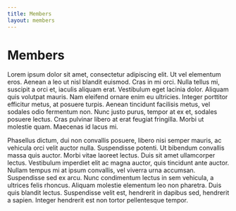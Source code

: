 ```yaml
---
title: Members
layout: members
---
```


# Members

Lorem ipsum dolor sit amet, consectetur adipiscing elit. Ut vel elementum eros. Aenean a leo ut nisl blandit euismod. Cras in mi orci. Nulla tellus mi, suscipit a orci et, iaculis aliquam erat. Vestibulum eget lacinia dolor. Aliquam quis volutpat mauris. Nam eleifend ornare enim eu ultricies. Integer porttitor efficitur metus, at posuere turpis. Aenean tincidunt facilisis metus, vel sodales odio fermentum non. Nunc justo purus, tempor at ex et, sodales posuere lectus. Cras pulvinar libero at erat feugiat fringilla. Morbi ut molestie quam. Maecenas id lacus mi.

Phasellus dictum, dui non convallis posuere, libero nisi semper mauris, ac vehicula orci velit auctor nulla. Suspendisse potenti. Ut bibendum convallis massa quis auctor. Morbi vitae laoreet lectus. Duis sit amet ullamcorper lectus. Vestibulum imperdiet elit ac magna auctor, quis tincidunt ante auctor. Nullam tempus mi at ipsum convallis, vel viverra urna accumsan. Suspendisse sed ex arcu. Nunc condimentum lectus in sem vehicula, a ultrices felis rhoncus. Aliquam molestie elementum leo non pharetra. Duis quis blandit lectus. Suspendisse velit est, hendrerit in dapibus sed, hendrerit a sapien. Integer hendrerit est non tortor pellentesque tempor.
